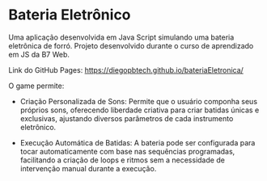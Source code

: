 # Bateria Eletrônico

Uma aplicação desenvolvida em Java Script simulando uma bateria eletrônica de forró. Projeto desenvolvido durante o curso de aprendizado em JS da B7 Web.

Link do GitHub Pages: https://diegopbtech.github.io/bateriaEletronica/

O game permite:

  - Criação Personalizada de Sons: Permite que o usuário componha seus próprios sons, oferecendo liberdade criativa para criar batidas únicas e exclusivas, ajustando diversos parâmetros de cada instrumento eletrônico.

  - Execução Automática de Batidas: A bateria pode ser configurada para tocar automaticamente com base nas sequências programadas, facilitando a criação de loops e ritmos sem a necessidade de intervenção manual durante a execução.
